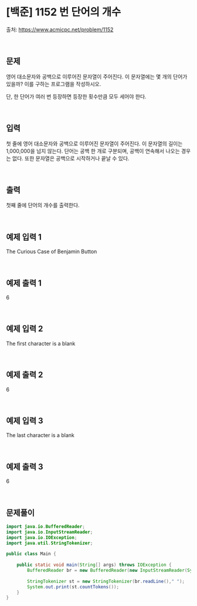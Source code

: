 # [백준] 1152 번 단어의 개수

출처: https://www.acmicpc.net/problem/1152

</br>

## 문제
영어 대소문자와 공백으로 이루어진 문자열이 주어진다.
이 문자열에는 몇 개의 단어가 있을까? 이를 구하는 프로그램을 작성하시오. 

단, 한 단어가 여러 번 등장하면 등장한 횟수만큼 모두 세어야 한다.

</br>

## 입력
첫 줄에 영어 대소문자와 공백으로 이루어진 문자열이 주어진다. 이 문자열의 길이는 1,000,000을 넘지 않는다. 
단어는 공백 한 개로 구분되며, 공백이 연속해서 나오는 경우는 없다. 또한 문자열은 공백으로 시작하거나 끝날 수 있다.

</br>

## 출력
첫째 줄에 단어의 개수를 출력한다.

</br>



## 예제 입력 1
The Curious Case of Benjamin Button

</br>

## 예제 출력 1
6


</br>

## 예제 입력 2
The first character is a blank

</br>

## 예제 출력 2
6


</br>

## 예제 입력 3
The last character is a blank 

</br>

## 예제 출력 3
6


</br>

## 문제풀이

```java
import java.io.BufferedReader;
import java.io.InputStreamReader;
import java.io.IOException;
import java.util.StringTokenizer;
 
public class Main {
 
	public static void main(String[] args) throws IOException {
		BufferedReader br = new BufferedReader(new InputStreamReader(System.in));
		
		StringTokenizer st = new StringTokenizer(br.readLine()," ");
		System.out.print(st.countTokens());
	}
}
```

